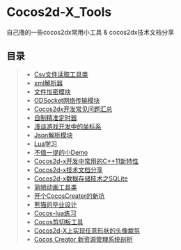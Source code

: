 # Cocos2d-X_Tools
自己撸的一些cocos2dx常用小工具 & cocos2dx技术文档分享

## 目录
>* [Csv文件读取工具类](https://github.com/XINCGer/Cocos2d-X_Tools/tree/master/LoadCsv)
>* [xml解析器](https://github.com/XINCGer/Cocos2d-X_Tools/tree/master/LoadXmlFile)
>* [文件加密模块](https://github.com/XINCGer/Cocos2d-X_Tools/tree/master/encryption)
>* [ODSocket网络传输模块](https://github.com/XINCGer/Cocos2d-X_Tools/tree/master/ODSocket)
>* [Cocos2dx开发常见问题汇总](https://github.com/XINCGer/Cocos2d-X_Tools/tree/master/ProblemCollection)
>* [自制精准定时器](https://github.com/XINCGer/Cocos2d-X_Tools/tree/master/TimeCounter)
>* [浅谈游戏开发中的坐标系](https://github.com/XINCGer/Cocos2d-X_Tools/tree/master/Coordinate)
>* [Json解析模块](https://github.com/XINCGer/Cocos2d-X_Tools/tree/master/JsonReader)
>* [Lua学习](https://github.com/XINCGer/Cocos2d-X_Tools/tree/master/LuaTraining)
>* [不值一提的小Demo](https://github.com/XINCGer/Cocos2d-X_Tools/tree/master/Cocos2d-x_Demo)  
>* [Cocos2d-x开发中常用的C++11新特性](https://github.com/XINCGer/Cocos2d-X_Tools/tree/master/CPlusPlus11)
>* [Cocos2d-x技术文档分享](https://github.com/XINCGer/Cocos2d-X_Tools/tree/master/Doc)  
>* [Cocos2d-x数据存储技术之SQLite](https://github.com/XINCGer/Cocos2d-X_Tools/tree/master/SQLLite)  
>* [简陋动画工具类](./AnimationUtils)  
>* [开个CocosCreater的新坑](./CocosCreater)  
>* [熊猫的毕业设计](https://github.com/XINCGer/Cocos2d-X_Tools/tree/master/GraduationDesign)  
>* [Cocos-lua练习](https://github.com/XINCGer/Cocos2d-X_Tools/tree/master/Cocos_lua)  
>* [Cocos剪切板工具](./ClipboardHelper)  
>* [Cocos2d-X上实现任意形状的头像裁剪](./TextureClip)  
>* [Cocos Creator 新资源管理系统剖析](https://www.cnblogs.com/ybgame/p/14260152.html)  

